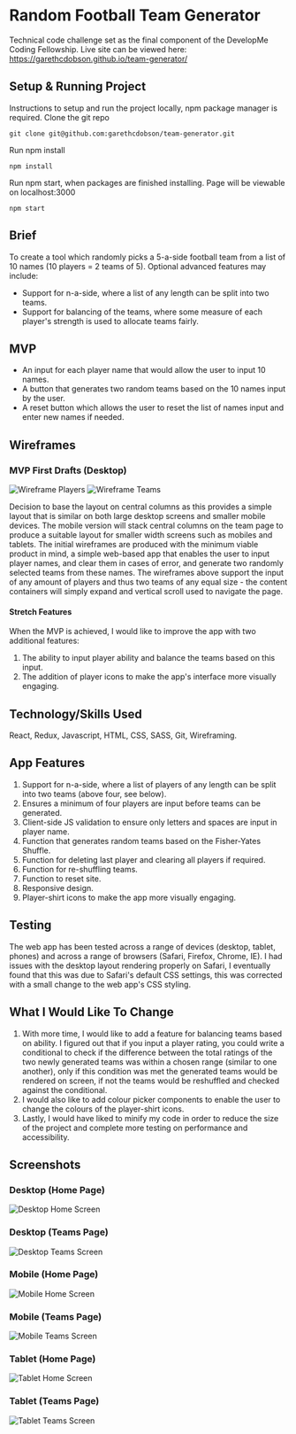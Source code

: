 # Random Football Team Generator
Technical code challenge set as the final component of the DevelopMe Coding Fellowship.
Live site can be viewed here: https://garethcdobson.github.io/team-generator/

## Setup & Running Project
Instructions to setup and run the project locally, npm package manager is required.
Clone the git repo
```
git clone git@github.com:garethcdobson/team-generator.git
```
Run npm install
```
npm install
```
Run npm start, when packages are finished installing. Page will be viewable on localhost:3000
```
npm start
```
## Brief
To create a tool which randomly picks a 5-a-side football team from a list of 10 names (10 players = 2 teams of 5). Optional advanced features may include:

* Support for n-a-side, where a list of any length can be split into two teams.
* Support for balancing of the teams, where some measure of each player's strength is used to allocate teams fairly.

## MVP
* An input for each player name that would allow the user to input 10 names.
* A button that generates two random teams based on the 10 names input by the user.
* A reset button which allows the user to reset the list of names input and enter new names if needed.

## Wireframes
### MVP First Drafts (Desktop)
![Wireframe Players](/wireframes/players.png)
![Wireframe Teams](/wireframes/teams.png)

Decision to base the layout on central columns as this provides a simple layout that is similar on both large desktop screens and smaller mobile devices. The mobile version will stack central columns on the team page to produce a suitable layout for smaller width screens such as mobiles and tablets. The initial wireframes are produced with the minimum viable product in mind, a simple web-based app that enables the user to input player names, and clear them in cases of error, and generate two randomly selected teams from these names. The wireframes above support the input of any amount of players and thus two teams of any equal size - the content containers will simply expand and vertical scroll used to navigate the page. 

#### Stretch Features
When the MVP is achieved, I would like to improve the app with two additional features: 
1. The ability to input player ability and balance the teams based on this input. 
2. The addition of player icons to make the app's interface more visually engaging. 

## Technology/Skills Used
React, Redux, Javascript, HTML, CSS, SASS, Git, Wireframing.

## App Features
1. Support for n-a-side, where a list of players of any length can be split into two teams (above four, see below).
2. Ensures a minimum of four players are input before teams can be generated.
3. Client-side JS validation to ensure only letters and spaces are input in player name.
4. Function that generates random teams based on the Fisher-Yates Shuffle.
5. Function for deleting last player and clearing all players if required.
6. Function for re-shuffling teams.
7. Function to reset site.
8. Responsive design.
9. Player-shirt icons to make the app more visually engaging.

## Testing
The web app has been tested across a range of devices (desktop, tablet, phones) and across a range of browsers (Safari, Firefox, Chrome, IE). I had issues with the desktop layout rendering properly on Safari, I eventually found that this was due to Safari's default CSS settings, this was corrected with a small change to the web app's CSS styling.

## What I Would Like To Change
1. With more time, I would like to add a feature for balancing teams based on ability. I figured out that if you input a player rating, you could write a conditional to check if the difference between the total ratings of the two newly generated teams was within a chosen range (similar to one another), only if this condition was met the generated teams would be rendered on screen, if not the teams would be reshuffled and checked against the conditional.
2. I would also like to add colour picker components to enable the user to change the colours of the player-shirt icons.
3. Lastly, I would have liked to minify my code in order to reduce the size of the project and complete more testing on performance and accessibility.

## Screenshots
### Desktop (Home Page)
![Desktop Home Screen](/mockups/desktop-home.png)
### Desktop (Teams Page)
![Desktop Teams Screen](/mockups/desktop-teams.png)
### Mobile (Home Page)
![Mobile Home Screen](/mockups/mobile-home.png)
### Mobile (Teams Page)
![Mobile Teams Screen](/mockups/mobile-teams.png)
### Tablet (Home Page)
![Tablet Home Screen](/mockups/tablet-home.png)
### Tablet (Teams Page)
![Tablet Teams Screen](/mockups/tablet-teams.png)
